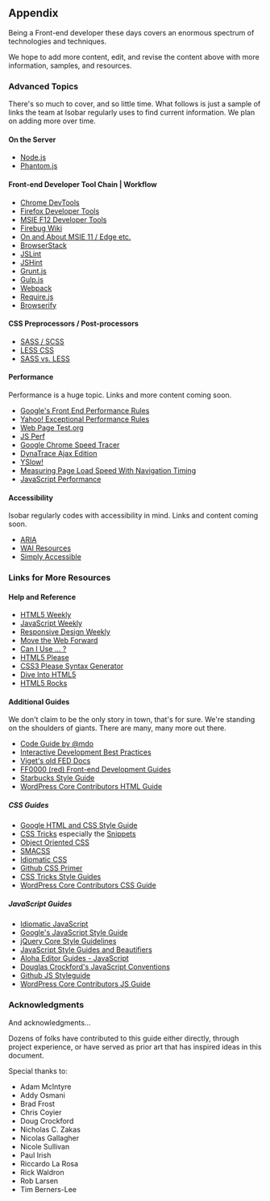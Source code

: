 
## Appendix

Being a Front-end developer these days covers an enormous spectrum of technologies and techniques.

We hope to add more content, edit, and revise the content above with more information, samples, and resources.

### Advanced Topics

There's so much to cover, and so little time. What follows is just a sample of links the team at Isobar regularly uses to find current information. We plan on adding more over time.

#### On the Server

 - [Node.js](http://nodejs.org)
 - [Phantom.js](http://phantomjs.org/)

#### Front-end Developer Tool Chain | Workflow

 - [Chrome DevTools](https://developer.chrome.com/devtools)
 - [Firefox Developer Tools](https://developer.mozilla.org/en-US/docs/Tools)
 - [MSIE F12 Developer Tools](https://msdn.microsoft.com/library/bg182326(v=vs.85))
 - [Firebug Wiki](https://getfirebug.com/wiki/index.php/Main_Page)
 - [On and About MSIE 11 / Edge etc.](http://dev.modern.ie/)
 - [BrowserStack](http://www.browserstack.com)
 - [JSLint](http://www.jslint.com/)
 - [JSHint](http://jshint.com/)
 - [Grunt.js](http://gruntjs.com)
 - [Gulp.js](http://gulpjs.com/)
 - [Webpack](http://webpack.github.io/)
 - [Require.js](http://requirejs.org/)
 - [Browserify](http://browserify.org/)

#### CSS Preprocessors / Post-processors

 - [SASS / SCSS](http://sass-lang.com/)
 - [LESS CSS](http://lesscss.org/)
 - [SASS vs. LESS](http://css-tricks.com/sass-vs-less/)

#### Performance

Performance is a huge topic. Links and more content coming soon.

 - [Google's Front End Performance Rules](https://developers.google.com/speed/docs/best-practices/rules_intro)
 - [Yahoo! Exceptional Performance Rules](http://developer.yahoo.com/performance/)
 - [Web Page Test.org](http://www.webpagetest.org/)
 - [JS Perf](http://jsperf.com/)
 - [Google Chrome Speed Tracer](https://developers.google.com/web-toolkit/speedtracer/)
 - [DynaTrace Ajax Edition](http://www.compuware.com/application-performance-management/ajax-performance-testing.html)
 - [YSlow!](https://addons.mozilla.org/en-us/firefox/addon/yslow/)
 - [Measuring Page Load Speed With Navigation Timing](http://www.html5rocks.com/en/tutorials/webperformance/basics/)
 - [JavaScript Performance](https://gist.github.com/3086328)

#### Accessibility

Isobar regularly codes with accessibility in mind. Links and content coming soon.

 - [ARIA](http://www.w3.org/WAI/intro/aria)
 - [WAI Resources](http://www.w3.org/WAI/Resources/Overview)
 - [Simply Accessible](http://simplyaccessible.com/)

### Links for More Resources

#### Help and Reference

 - [HTML5 Weekly](http://html5weekly.com/archive/)
 - [JavaScript Weekly](http://javascriptweekly.com/archive/)
 - [Responsive Design Weekly](http://responsivedesignweekly.com/)
 - [Move the Web Forward](http://movethewebforward.org/)
 - [Can I Use ... ?](http://caniuse.com/)
 - [HTML5 Please](http://html5please.com/) 
 - [CSS3 Please Syntax Generator](http://css3please.com/)
 - [Dive Into HTML5](http://diveintohtml5.info/)
 - [HTML5 Rocks](http://www.html5rocks.com)

#### Additional Guides

We don't claim to be the only story in town, that's for sure. We're standing on the shoulders of giants. There are many, many more out there.

 - [Code Guide by @mdo](http://mdo.github.io/code-guide/)
 - [Interactive Development Best Practices](http://joemorgan.github.io/Developer-Docs/)
 - [Viget's old FED Docs](https://github.com/greypants/FED-docs/tree/patch-1)
 - [FF0000 (red) Front-end Development Guides](http://ff0000.github.io/Front-End-Development-Guidelines/)
 - [Starbucks Style Guide](http://www.starbucks.com/static/reference/styleguide/)
 - [WordPress Core Contributors HTML Guide](https://make.wordpress.org/core/handbook/best-practices/coding-standards/html/)

##### CSS Guides

 - [Google HTML and CSS Style Guide](http://google-styleguide.googlecode.com/svn/trunk/htmlcssguide.xml)
 - [CSS Tricks](http://css-tricks.com/) especially the [Snippets](http://css-tricks.com/snippets/)
 - [Object Oriented CSS](https://github.com/stubbornella/oocss/wiki/)
 - [SMACSS](http://smacss.com/)
 - [Idiomatic CSS](https://github.com/necolas/idiomatic-css/)
 - [Github CSS Primer](http://primercss.io/)
 - [CSS Tricks Style Guides](https://css-tricks.com/css-style-guides/)
 - [WordPress Core Contributors CSS Guide](https://make.wordpress.org/core/handbook/best-practices/coding-standards/css/)

##### JavaScript Guides

 - [Idiomatic JavaScript](https://github.com/rwldrn/idiomatic.js)
 - [Google's JavaScript Style Guide](http://google-styleguide.googlecode.com/svn/trunk/javascriptguide.xml)
 - [jQuery Core Style Guidelines](http://docs.jquery.com/JQuery_Core_Style_Guidelines)
 - [JavaScript Style Guides and Beautifiers](http://addyosmani.com/blog/javascript-style-guides-and-beautifiers/)
 - [Aloha Editor Guides - JavaScript](http://www.alohaeditor.org/guides/style_guide.html)
 - [Douglas Crockford's JavaScript Conventions](http://javascript.crockford.com/code.html)
 - [Github JS Styleguide](https://github.com/styleguide/javascript)
 - [WordPress Core Contributors JS Guide](https://make.wordpress.org/core/handbook/best-practices/coding-standards/javascript/)


### Acknowledgments

And acknowledgments...

Dozens of folks have contributed to this guide either directly, through project experience, or have served as prior art that has inspired ideas in this document.

Special thanks to:

 - Adam McIntyre
 - Addy Osmani
 - Brad Frost
 - Chris Coyier
 - Doug Crockford
 - Nicholas C. Zakas
 - Nicolas Gallagher
 - Nicole Sullivan
 - Paul Irish
 - Riccardo La Rosa
 - Rick Waldron
 - Rob Larsen
 - Tim Berners-Lee





